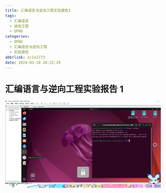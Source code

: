 ```yaml
---
title: 汇编语言与逆向工程实验报告1
tags:
  - 汇编语言
  - 逆向工程
  - QFNU
categories:
  - QFNU
  - 汇编语言与逆向工程
  - 实验报告
abbrlink: 1c1a1773
date: 2024-03-18 20:22:29
---
```


# 汇编语言与逆向工程实验报告 1

![1](../img/Reverse-project/1/1.png)
